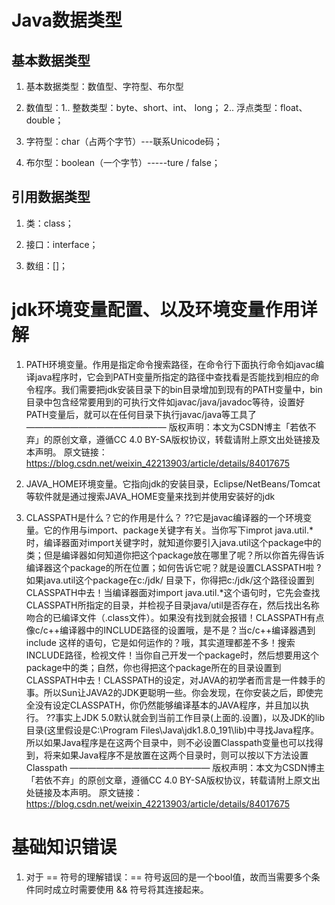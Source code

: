# Java数据类型

## 基本数据类型

1. 基本数据类型：数值型、字符型、布尔型

2. 数值型：1.. 整数类型：byte、short、int、 long； 2.. 浮点类型：float、 double；

3. 字符型：char（占两个字节）---联系Unicode码；

4. 布尔型：boolean（一个字节）-----ture / false；

## 引用数据类型

1. 类：class；

2. 接口：interface；

3. 数组：[]；

# jdk环境变量配置、以及环境变量作用详解

1. PATH环境变量。作用是指定命令搜索路径，在命令行下面执行命令如javac编译java程序时，它会到PATH变量所指定的路径中查找看是否能找到相应的命令程序。我们需要把jdk安装目录下的bin目录增加到现有的PATH变量中，bin目录中包含经常要用到的可执行文件如javac/java/javadoc等待，设置好PATH变量后，就可以在任何目录下执行javac/java等工具了
   ————————————————
   版权声明：本文为CSDN博主「若依不弃」的原创文章，遵循CC 4.0 BY-SA版权协议，转载请附上原文出处链接及本声明。
   原文链接：https://blog.csdn.net/weixin_42213903/article/details/84017675

2. JAVA_HOME环境变量。它指向jdk的安装目录，Eclipse/NetBeans/Tomcat等软件就是通过搜索JAVA_HOME变量来找到并使用安装好的jdk

3. CLASSPATH是什么？它的作用是什么？
   ??它是javac编译器的一个环境变量。它的作用与import、package关键字有关。当你写下improt java.util.*时，编译器面对import关键字时，就知道你要引入java.util这个package中的类；但是编译器如何知道你把这个package放在哪里了呢？所以你首先得告诉编译器这个package的所在位置；如何告诉它呢？就是设置CLASSPATH啦 ? 如果java.util这个package在c:/jdk/ 目录下，你得把c:/jdk/这个路径设置到CLASSPATH中去！当编译器面对import java.util.*这个语句时，它先会查找CLASSPATH所指定的目录，并检视子目录java/util是否存在，然后找出名称吻合的已编译文件（.class文件）。如果没有找到就会报错！CLASSPATH有点像c/c++编译器中的INCLUDE路径的设置哦，是不是？当c/c++编译器遇到include 这样的语句，它是如何运作的？哦，其实道理都差不多！搜索INCLUDE路径，检视文件！当你自己开发一个package时，然后想要用这个package中的类；自然，你也得把这个package所在的目录设置到CLASSPATH中去！CLASSPATH的设定，对JAVA的初学者而言是一件棘手的事。所以Sun让JAVA2的JDK更聪明一些。你会发现，在你安装之后，即使完全没有设定CLASSPATH，你仍然能够编译基本的JAVA程序，并且加以执行。
   ??事实上JDK 5.0默认就会到当前工作目录(上面的.设置)，以及JDK的lib目录(这里假设是C:\Program Files\Java\jdk1.8.0_191\lib)中寻找Java程序。所以如果Java程序是在这两个目录中，则不必设置Classpath变量也可以找得到，将来如果Java程序不是放置在这两个目录时，则可以按以下方法设置Classpath
   ————————————————
   版权声明：本文为CSDN博主「若依不弃」的原创文章，遵循CC 4.0 BY-SA版权协议，转载请附上原文出处链接及本声明。
   原文链接：https://blog.csdn.net/weixin_42213903/article/details/84017675



# 基础知识错误

1. 对于 == 符号的理解错误：== 符号返回的是一个bool值，故而当需要多个条件同时成立时需要使用 && 符号将其连接起来。


